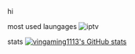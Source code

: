 hi



most used laungages
![iptv](https://github-readme-stats.vercel.app/api/top-langs/?username=vingaming1113&theme=blue-green)

stats
[![vingaming1113's GitHub stats](https://github-readme-stats.vercel.app/api?username=vingaming1113)](https://github.com/anuraghazra/github-readme-stats)

<!---
vingaming1113/vingaming1113 is a ✨ special ✨ repository because its `README.md` (this file) appears on your GitHub profile.
You can click the Preview link to take a look at your changes.
--->
